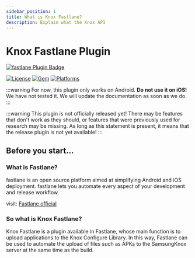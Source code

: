 ```yaml
---
sidebar_position: 1
title: What is Knox Fastlane?
description: Explain what the Knox API
---
```


# Knox Fastlane Plugin

[![fastlane Plugin Badge](https://rawcdn.githack.com/fastlane/fastlane/master/fastlane/assets/plugin-badge.svg)](https://rubygems.org/gems/fastlane-plugin-samsungknox)

[![License](https://img.shields.io/badge/license-Apache2.0-green.svg?style=flat)](https://github.com/REDREDGROUP/samsungknox/blob/master/LICENSE)
[![Gem](https://img.shields.io/gem/v/fastlane-plugin-samsungknox.svg?style=flat)](https://rubygems.org/gems/fastlane-plugin-samsungknox)
[![Platforms](https://img.shields.io/badge/os-macos%20--%20linux%20--%20windows-blue?style=flat)](#)

:::warning
For now, this plugin only works on Android. **Do not use it on iOS!** We have not tested it. We will update the documentation as soon as we do.
:::

:::warning
This plugin is not officially released yet! There may be features that don't work as they should, or features that were previously used for research may be missing. As long as this statement is present, it means that the release plugin is not yet available!
:::

## Before you start...

### What is Fastlane?

fastlane is an open source platform aimed at simplifying Android and iOS deployment. fastlane lets you automate every aspect of your development and release workflow.

visit: [Fastlane official][fastlane-official-url]

### So what is Knox Fastlane?

Knox Fastlane is a plugin available in Fastlane, whose main function is to upload applications to the Knox Configure Library. In this way, Fastlane can be used to automate the upload of files such as APKs to the SamsungKnox server at the same time as the build.

[fastlane-official-url]: https://fastlane.tools
